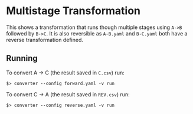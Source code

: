 # Multistage Transformation

This shows a transformation that runs though multiple stages using
`A->B` followed by `B->C`. It is also reversible as `A-B.yaml` and
`B-C.yaml` both have a reverse transformation defined.

## Running

To convert A -> C (the result saved in `C.csv`) run:

```
$> converter --config forward.yaml -v run
```

To convert C -> A (the result saved in `REV.csv`) run:

```
$> converter --config reverse.yaml -v run
```

